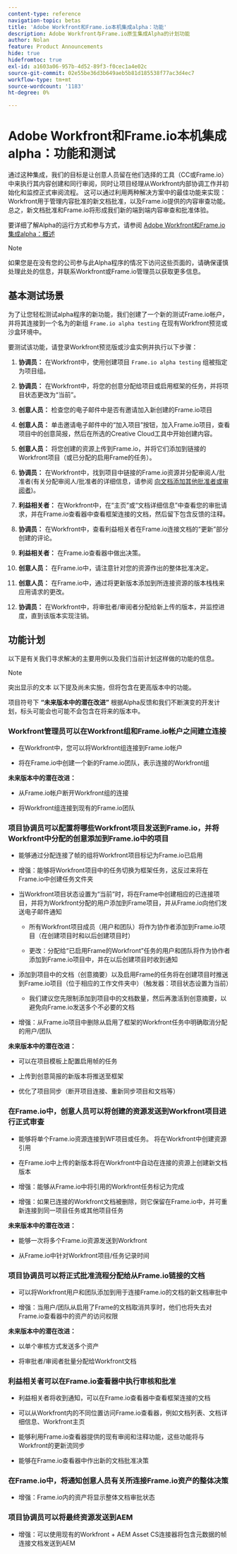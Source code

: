 ```yaml
---
content-type: reference
navigation-topic: betas
title: 'Adobe Workfront和Frame.io本机集成alpha：功能'
description: Adobe Workfront与Frame.io原生集成Alpha的计划功能
author: Nolan
feature: Product Announcements
hide: true
hidefromtoc: true
exl-id: a1603a06-957b-4d52-89f3-f0cec1a4e02c
source-git-commit: 02e55be36d3b649aeb5b81d185538f77ac3d4ec7
workflow-type: tm+mt
source-wordcount: '1183'
ht-degree: 0%

---
```


# Adobe Workfront和Frame.io本机集成alpha：功能和测试

通过这种集成，我们的目标是让创意人员留在他们选择的工具（CC或Frame.io）中来执行其内容创建和同行审阅，同时让项目经理从Workfront内部协调工作并初始化和监控正式审阅流程。 这可以通过利用两种解决方案中的最佳功能来实现：Workfront用于管理内容批准的新文档批准，以及Frame.io提供的内容审查功能。 总之，新文档批准和Frame.io将形成我们新的端到端内容审查和批准体验。 

要详细了解Alpha的运行方式和参与方式，请参阅 [Adobe Workfront和Frame.io集成alpha：概述](/help/quicksilver/product-announcements/betas/frame-io-wf-integration-alpha/frame-io-wf-integration-alpha-overview.md)


>[!NOTE]
>
>如果您是在没有您的公司参与此Alpha程序的情况下访问这些页面的，请确保谨慎处理此处的信息，并联系Workfront或Frame.io管理员以获取更多信息。

## 基本测试场景

为了让您轻松测试alpha程序的新功能，我们创建了一个新的测试Frame.io帐户，并将其连接到一个名为的新组 `Frame.io alpha testing` 在现有Workfront预览或沙盒环境中。

要测试该功能，请登录Workfront预览版或沙盒实例并执行以下步骤：

1. **协调员：** 在Workfront中，使用创建项目 `Frame.io alpha testing` 组被指定为项目组。

1. **协调员：** 在Workfront中，将您的创意分配给项目或启用框架的任务，并将项目状态更改为“当前”。

1. **创意人员：** 检查您的电子邮件中是否有邀请加入新创建的Frame.io项目

1. **创意人员：** 单击邀请电子邮件中的“加入项目”按钮，加入Frame.io项目，查看项目中的创意简报，然后在所选的Creative Cloud工具中开始创建内容。

1. **创意人员：** 将您创建的资源上传到Frame.io，并将它们添加到链接的Workfront项目（或已分配的启用Frame的任务）。

1. **协调员：** 在Workfront中，找到项目中链接的Frame.io资源并分配审阅人/批准者(有关分配审阅人/批准者的详细信息，请参阅 [向文档添加其他批准者或审阅者](/help/quicksilver/review-and-approve-work/document-reviews-and-approvals/manage-document-approvals/add-additional-reviewers-or-approvers.md))。

1. **利益相关者：** 在Workfront中，在“主页”或“文档详细信息”中查看您的审批请求，并在Frame.io查看器中查看框架连接的文档，然后留下包含反馈的注释。

1. **协调员：** 在Workfront中，查看利益相关者在Frame.io连接文档的“更新”部分创建的评论。

1. **利益相关者：** 在Frame.io查看器中做出决策。

1. **创意人员：** 在Frame.io中，请注意针对您的资源作出的整体批准决定。

1. **创意人员：** 在Frame.io中，通过将更新版本添加到所连接资源的版本栈栈来应用请求的更改。

1. **协调员：** 在Workfront中，将审批者/审阅者分配给新上传的版本，并监控进度，直到该版本实现注销。

## 功能计划

以下是有关我们寻求解决的主要用例以及我们当前计划这样做的功能的信息。 <!--, along with documentation to get you started testing.-->

>[!NOTE]
>
><span class="preview">突出显示的文本</span> 以下提及尚未实施，但将包含在更高版本中的功能。
>
>项目符号下 **“未来版本中的潜在改进”** 根据Alpha反馈和我们不断演变的开发计划，标头可能会也可能不会包含在将来的版本中。
>


### Workfront管理员可以在Workfront组和Frame.io帐户之间建立连接

* <span class="preview">在Workfront中，您可以将Workfront组连接到Frame.io帐户</span>

* 将在Frame.io中创建一个新的Frame.io团队，表示连接的Workfront组

**未来版本中的潜在改进：**

* 从Frame.io帐户断开Workfront组的连接

* 将Workfront组连接到现有的Frame.io团队

### 项目协调员可以配置将哪些Workfront项目发送到Frame.io，并将Workfront中分配的创意添加到Frame.io中的项目

* 能够通过分配连接了帧的组将Workfront项目标记为Frame.io已启用

* <span class="preview">增强：能够将Workfront项目中的任务切换为框架任务，这反过来将在Frame.io中创建任务文件夹</span>

* 当Workfront项目状态设置为“当前”时，将在Frame中创建相应的已连接项目，并将为Workfront分配的用户添加到Frame项目，并从Frame.io向他们发送电子邮件通知

   * 所有Workfront项目成员（用户和团队）将作为协作者添加到Frame.io项目（在创建项目时和以后创建项目时）

   * <span class="preview">更改：分配给“已启用Frame的Workfront”任务的用户和团队将作为协作者添加到Frame.io项目中，并在以后创建项目时收到通知</span>

* 添加到项目中的文档（创意摘要）以及启用Frame的任务将在创建项目时推送到Frame.io项目（位于相应的工作文件夹中）（触发器：项目状态设置为当前）

   * 我们建议您先限制添加到项目中的文档数量，然后再激活到创意摘要，以避免向Frame.io发送多个不必要的文档

* <span class="preview">增强：从Frame.io项目中删除从启用了框架的Workfront任务中明确取消分配的用户/团队</span>

**未来版本中的潜在改进：**

* 可以在项目模板上配置启用帧的任务

* 上传到创意简报的新版本将推送至框架

* 优化了项目同步（断开项目连接、重新同步项目和文档等）

### 在Frame.io中，创意人员可以将创建的资源发送到Workfront项目进行正式审查

* 能够将单个Frame.io资源连接到WF项目或任务。 将在Workfront中创建资源引用

* 在Frame.io中上传的新版本将在Workfront中自动在连接的资源上创建新文档版本

* <span class="preview">增强：能够从Frame.io中将引用的Workfront任务标记为完成</span>

* <span class="preview">增强：如果已连接的Workfront文档被删除，则它保留在Frame.io中，并可重新连接到同一项目任务或其他项目任务</span>

**未来版本中的潜在改进：**

* 能够一次将多个Frame.io资源发送到Workfront

* 从Frame.io中针对Workfront项目/任务记录时间

### 项目协调员可以将正式批准流程分配给从Frame.io链接的文档

* 可以将Workfront用户和团队添加到用于连接Frame.io的文档的新文档审批中

* <span class="preview">增强：当用户/团队从启用了Frame的文档取消共享时，他们也将失去对Frame.io查看器中的资产的访问权限</span>

**未来版本中的潜在改进：**

* 以单个审核方式发送多个资产

* 将审批者/审阅者批量分配给Workfront文档

### 利益相关者可以在Frame.io查看器中执行审核和批准

* 利益相关者将收到通知，可以在Frame.io查看器中查看框架连接的文档

* 可以从Workfront内的不同位置访问Frame.io查看器，例如文档列表、文档详细信息、Workfront主页

* 能够利用Frame.io查看器提供的现有审阅和注释功能，这些功能将与Workfront的更新流同步

* <span class="preview">能够在Frame.io查看器中作出新的文档批准决策</span>

### 在Frame.io中，将通知创意人员有关所连接Frame.io资产的整体决策

* <span class="preview">增强：Frame.io内的资产将显示整体文档审批状态</span>

### 项目协调员可以将最终资源发送到AEM

* <span class="preview">增强：可以使用现有的Workfront + AEM Asset CS连接器将包含元数据的帧连接文档发送到AEM</span>
